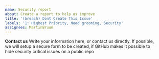 ```yaml
---
name: Security report
about: Create a report to help us improve
title: '(breach) Dont Create This Issue'
labels: '1: Highest Priority, Need grooming, Security'
assignees: MartinBruun
---
```


**Contact us**
Write your information here, or contact us directly.
If possible, we will setup a secure form to be created, if GitHub makes it possible to hide security critical issues on a public repo